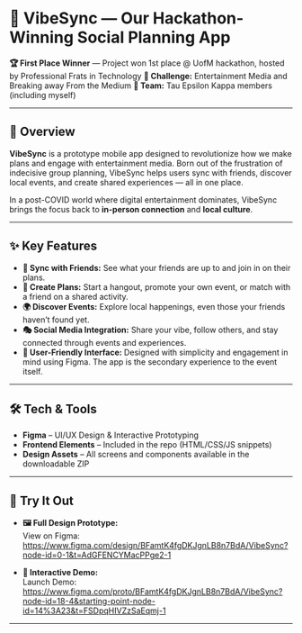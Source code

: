 
# 🎉 VibeSync — Our Hackathon-Winning Social Planning App

**🏆 First Place Winner** — Project won 1st place @ UofM hackathon, hosted by Professional Frats in Technology
**🎯 Challenge:** Entertainment Media and Breaking away From the Medium
**👥 Team:** Tau Epsilon Kappa members (including myself)

---

## 📱 Overview

**VibeSync** is a prototype mobile app designed to revolutionize how we make plans and engage with entertainment media. Born out of the frustration of indecisive group planning, VibeSync helps users sync with friends, discover local events, and create shared experiences — all in one place.

In a post-COVID world where digital entertainment dominates, VibeSync brings the focus back to **in-person connection** and **local culture**.

---

## ✨ Key Features

- **🔗 Sync with Friends:** See what your friends are up to and join in on their plans.
- **📅 Create Plans:** Start a hangout, promote your own event, or match with a friend on a shared activity.
- **🌍 Discover Events:** Explore local happenings, even those your friends haven’t found yet.
- **🎭 Social Media Integration:** Share your vibe, follow others, and stay connected through events and experiences.
- **🧭 User-Friendly Interface:** Designed with simplicity and engagement in mind using Figma. The app is the secondary experience to the event itself. 

---

## 🛠️ Tech & Tools

- **Figma** – UI/UX Design & Interactive Prototyping
- **Frontend Elements** – Included in the repo (HTML/CSS/JS snippets)
- **Design Assets** – All screens and components available in the downloadable ZIP

---

## 🔗 Try It Out

- **🖼️ Full Design Prototype:**  
  View on Figma: https://www.figma.com/design/BFamtK4fgDKJgnLB8n7BdA/VibeSync?node-id=0-1&t=AdGFENCYMacPPge2-1

- **🚀 Interactive Demo:**  
  Launch Demo: https://www.figma.com/proto/BFamtK4fgDKJgnLB8n7BdA/VibeSync?node-id=18-4&starting-point-node-id=14%3A23&t=FSDpqHIVZzSaEqmj-1

---
